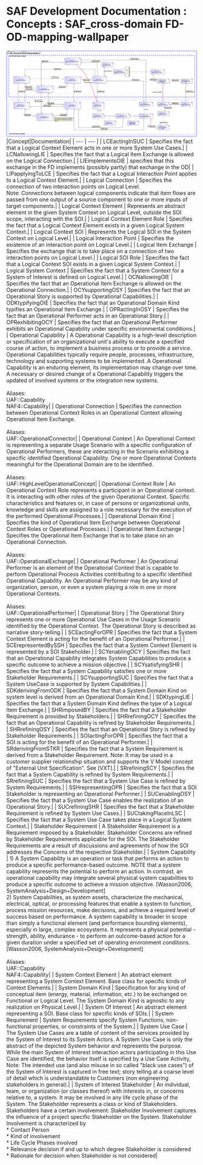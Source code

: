 # SAF Development Documentation : Concepts : SAF_cross-domain FD-OD-mapping-wallpaper 
![SAF_cross-domain FD-OD-mapping-wallpaper.svg](./diagrams/SAF_cross-domain-FD-OD-mapping-wallpaper.svg)
|Concept|Documentation|
| --- | --- |
| LCEactingInSUC | Specifies the fact that a Logical Context Element acts in one or more System Use Cases.|
| LCNallowingLIE | Specifies the fact that a Logical Item Exchange is allowed on the Logical Connection.|
| LIEimplementsOIE | specifies that this exchange in the FD implements (possibly partly) that exchange in the OD|
| LIPapplyingToLCE | Specifies the fact that a Logical Interaction Point applies to a Logical Context Element.|
| Logical Connection | Specifies the connection of two interaction points on Logical Level.<br>Note: Connections between logical components indicate that item flows are passed from one output of a source component to one or more inputs of target components.|
| Logical Context Element | Represents an abstract element in the given System Context on Logical Level, outside the SOI scope, interacting with the SOI.|
| Logical Context Element Role | Specifies the fact that a Logical Context Element exists in a given Logical System Context.|
| Logical Context SOI | Represents the Logical SOI in the System Context on Logical Level.|
| Logical Interaction Point | Specifies the existence of an interaction point on Logical Level.|
| Logical Item Exchange | Specifies the exchange that is to take place on a connection of two interaction points on Logical Level.|
| Logical SOI Role | Specifies the fact that a Logical Context SOI exists in a given Logical System Context.|
| Logical System Context | Specifies the fact that a System Context for a System of Interest is defined on Logical Level.|
| OCNallowingOIE | Specifies the fact that an Operational Item Exchange is allowed on the Operational Connection.|
| OCYsupportingOSY | Specifies the fact that an Operational Story is supported by Operational Capabilities.|
| ODKtypifyingOIE | Specifies the fact that an Operational Domain Kind typifies an Operational Item Exchange.|
| OPRactingInOSY | Specifies the fact that an Operational Performer acts in an Operational Story.|
| OPRexhibitingOCY | Specifies the fact that an Operational Performer exhibits an Operational Capability under specific environmental conditions.|
| Operational Capability | A Operational Capability is a high-level description or specification of an organizational unit's ability to execute a specified course of action, to implement a business process or to provide a service. Operational Capabilities typically require people, processes, infrastructure, technology and supporting systems to be implemented.  A Operational Capability is an enduring element, its implementation may change over time. A necessary or desired change of a Operational Capability triggers the updated of involved systems or the integration new systems.<br><br>Aliases:<br>UAF::Capability<br>NAF4::Capability|
| Operational Connection | Specifies the connection between Operational Context Roles in an Operational Context allowing Operational Item Exchange.<br><br>Aliases:<br>UAF::OperationalConnector|
| Operational Context | An Operational Context is representing a separate Usage Scenario with a specific configuration of Operational Performers, these are interacting in the Scenario exhibiting a specific identified Operational Capability. One or more Operational Contexts meaningful for the Operational Domain are to be identified. <br><br>Aliases:<br>UAF::HighLevelOperationalConcept|
| Operational Context Role | An Operational Context Role represents a participant in an Operational context.<br>It is interacting with other roles of the given Operational Context. Specific characteristics and features or, in case of persons or organizational units, knowledge and skills are assigned to a role necessary for the execution of the performed Operational Processes.|
| Operational Domain Kind | Specifies the kind of Operational Item Exchange between Operational Context Roles or Operational Processes.|
| Operational Item Exchange | Specifies the Operational Item Exchange that is to take place on an Operational Connection.<br><br>Aliases:<br>UAF::OperationalExchange|
| Operational Performer | An Operational Performer is an element of the Operational Context that is capable to perform Operational Process Activities contributing to a specific identified Operational Capability. An Operational Performer may be any kind of organization, person, or even a system playing a role in one or more Operational Contexts.<br><br>Aliases:<br>UAF::OperationalPerformer|
| Operational Story | The Operational Story represents one or more Operational Use Cases in the Usage Scenario identified by the Operational Context. The Operational Story is described as narrative story-telling.|
| SCEactingForOPR | Specifies the fact that a System Context Element is acting for the benefit of an Operational Performer.|
| SCErepresentedBySSH | Specifies the fact that a System Context Element is represented by a SOI Stakeholder.|
| SCYenablingOCY | Specifies the fact that an Operational Capability integrates System Capabilities to produce a specific outcome to achieve a mission objective.|
| SCYsatisfyingSHR | Specifies the fact that a System Capability satisfies one or more Stakeholder Requirements.|
| SCYsupportingSUC | Specifies the fact that a System UseCase is supported by System Capabilities.|
| SDKderivingFromODK | Specifies the fact that a System Domain Kind on system level is derived from an Operational Domain Kind.|
| SDKtypingLIE | Specifies the fact that a System Domain Kind defines the type of a Logical Item Exchange.|
| SHRimposedBY | Specifies the fact that a Stakeholder Requirement is provided by Stakeholders.|
| SHRrefiningOCY | Specifies the fact that an Operational Capability is refined by Stakeholder Requirements.|
| SHRrefiningOSY | Specifies the fact that an Operational Story is refined by Stakeholder Requirements.|
| SOIactingForOPR | Specifies the fact that a SOI is acting for the benefit of an Operational Performer.|
| SRderivingFromSTKR | Specifies the fact that a System Requirement is derived from a Stakeholder Requirement. Note: It may be used in a customer supplier relationship situation and supports the V Model concept of "External Unit Specification". See [VXT].|
| SRrefiningSCY | Specifies the fact that a System Capability is refined by System Requirements.|
| SRrefiningSUC | Specifies the fact that a System Use Case is refined by System Requirements.|
| SSHrepresentingOPR | Specifies the fact that a SOI Stakeholder is representing an Operational Performer.|
| SUCenablingOSY | Specifies the fact that a System Use Case enables the realization of an Operational Story.|
| SUCrefiningSHR | Specifies the fact that a Stakeholder Requirement is refined by System Use Cases.|
| SUCtakingPlaceInLSC | Specifies the fact that a System Use Case takes place in a Logical System Context.|
| Stakeholder Requirement | A Stakeholder Requirement is a Requirement imposed by a Stakeholder. Stakeholder Concerns are refined by Stakeholder Requirements applicable for the SOI. The Stakeholder Requirements are a result of discussions and agreements of how the SOI addresses the Concerns of the respective Stakeholder.|
| System Capability | 1) A System Capability is an operation or task that performs an action to produce a specific performance-based outcome. NOTE that a system capability represents the potential to perform an action. In contrast, an operational capability may integrate several physical system capabilities to produce a specific outcome to achieve a mission objective. [Wasson2006, SystemAnalysis+Design+Development]<br>2) System Capabilities, as system assets, characterize the mechanical, electrical, optical, or processing features that enable a system to function, process mission resources, make decisions, and achieve a required level of success based on performance. A system capability is broader in scope than simply a functional element (and performance bounding elements), especially in large, complex ecosystems. It represents a physical potential - strength, ability, endurance - to perform an outcome-based action for a given duration under a specified set of operating environment conditions. [Wasson2006, SystemAnalysis+Design+Development]<br><br>Aliases:<br>UAF::Capability<br>NAF4::Capability|
| System Context Element | An abstract element representing a System Context Element. Base class for specific kinds of Context Elements.|
| System Domain Kind | Specification for any kind of conceptual item (energy, material, information, etc.) to be exchanged on Functional or Logical Level. The System Domain Kind is agnostic to any realization on Physical Level.|
| System Of Interest | An abstract element representing a SOI. Base class for specific kinds of SOIs.|
| System Requirement | System Requirements specify System Functions, non-functional properties, or constraints of the System.|
| System Use Case | The System Use Cases are a table of content of the services provided by the System of Interest to its System Actors. A System Use Case is only the abstract of the depicted System behavior and represents the purpose. While the main System of Interest interaction actors participating in this Use Case are identified, the behavior itself is specified by a Use Case Activity, <br>Note: The intended use (and also misuse in so called "black use cases") of the System of Interest is captured in free text; story telling at a coarse level of detail which is understandable to Customers (non engineering stakeholders in general).|
| System of Interest Stakeholder | An individual, team, or organization (or classes thereof) with interests in, or concerns relative to, a system. It may be involved in any life cycle phase of the System. The Stakeholder represents a class or kind of Stakeholders. Stakeholders have a certain involvement: Stakeholder Involvement captures the influence of a project specific Stakeholder on the System. Stakeholder Involvement is characterized by<br>* Contact Person<br>* Kind of involvement<br>* Life Cycle Phases involved<br>* Relevance decision if and up to which degree Stakeholder is considered<br>* Rationale for decision when Stakeholder is not considered|
